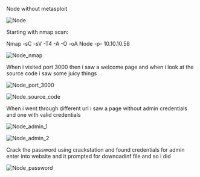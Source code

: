 Node without metasploit

![Node](https://user-images.githubusercontent.com/55708909/91813657-a6e84480-ec50-11ea-80a6-55c24e948821.png)

Starting with nmap scan:

Nmap -sC -sV -T4 -A -O -oA Node -p- 10.10.10.58

![Node_nmap](https://user-images.githubusercontent.com/55708909/91813981-1827f780-ec51-11ea-81ff-9b9195a50902.png)

When i visited port 3000 then i saw a welcome page and when i look at the source code i saw some juicy things

![Node_port_3000](https://user-images.githubusercontent.com/55708909/91822070-e153e080-ec54-11ea-88cb-e6d46101b3f3.png)

![Node_source_code](https://user-images.githubusercontent.com/55708909/91822060-dd27c300-ec54-11ea-9699-aefa0049c70a.png)

When i went through different url i saw a page without admin credentials and one with valid credentials

![Node_admin_1](https://user-images.githubusercontent.com/55708909/91822271-224bf500-ec55-11ea-90d9-fb4dadfeb83e.png)

![Node_admin_2](https://user-images.githubusercontent.com/55708909/91822267-20823180-ec55-11ea-865c-48eb392ea4e9.png)

Crack the password using crackstation and found credentials for admin enter into website and it prompted for downoadinf file and so i did 

![Node_password](https://user-images.githubusercontent.com/55708909/91822332-427bb400-ec55-11ea-8fda-76b68c4c51fe.png)

